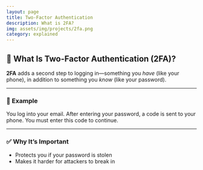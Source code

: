 ```yaml
---
layout: page
title: Two-Factor Authentication
description: What is 2FA?
img: assets/img/projects/2fa.png
category: explained
---
```


## 🔐 What Is Two-Factor Authentication (2FA)?

**2FA** adds a second step to logging in—something you _have_ (like your phone), in addition to something you _know_ (like your password).

---

### 🧪 Example

You log into your email. After entering your password, a code is sent to your phone. You must enter this code to continue.

---

### ✅ Why It’s Important

- Protects you if your password is stolen
- Makes it harder for attackers to break in
